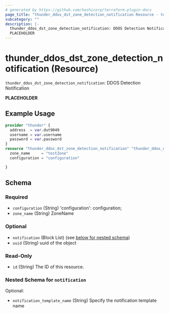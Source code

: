 ```yaml
---
# generated by https://github.com/hashicorp/terraform-plugin-docs
page_title: "thunder_ddos_dst_zone_detection_notification Resource - terraform-provider-thunder"
subcategory: ""
description: |-
  thunder_ddos_dst_zone_detection_notification: DDOS Detection Notification
  PLACEHOLDER
---
```


# thunder_ddos_dst_zone_detection_notification (Resource)

`thunder_ddos_dst_zone_detection_notification`: DDOS Detection Notification

__PLACEHOLDER__

## Example Usage

```terraform
provider "thunder" {
  address  = var.dut9049
  username = var.username
  password = var.password
}
resource "thunder_ddos_dst_zone_detection_notification" "thunder_ddos_dst_zone_detection_notification" {
  zone_name     = "testZone"
  configuration = "configuration"

}
```

<!-- schema generated by tfplugindocs -->
## Schema

### Required

- `configuration` (String) 'configuration': configuration;
- `zone_name` (String) ZoneName

### Optional

- `notification` (Block List) (see [below for nested schema](#nestedblock--notification))
- `uuid` (String) uuid of the object

### Read-Only

- `id` (String) The ID of this resource.

<a id="nestedblock--notification"></a>
### Nested Schema for `notification`

Optional:

- `notification_template_name` (String) Specify the notification template name


